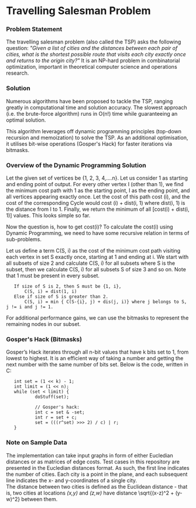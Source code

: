  # Travelling Salesman Problem
 
 ### Problem Statement
 
 The travelling salesman problem (also called the TSP) asks the following question: *"Given a list of cities and the distances between each pair of cities, what is the shortest possible route that visits each city exactly once and returns to the origin city?"* It is an NP-hard problem in combinatorial optimization, important in theoretical computer science and operations research.

 ### Solution
 
 Numerous algorithms have been proposed to tackle the TSP, ranging greatly in computational time and solution accuracy. The slowest approach (i.e. the brute-force algorithm) runs in O(n!) time while guaranteeing an optimal solution.

 This algorithm leverages off dynamic programming principles (top-down recursion and memoization) to solve the TSP. As an additional optimisation, it utilises bit-wise operations (Gosper's Hack) for faster iterations via bitmasks.

 ### Overview of the Dynamic Programming Solution

 Let the given set of vertices be {1, 2, 3, 4,….n}. Let us consider 1 as starting and ending point of output. For every other vertex I (other than 1), we find the minimum cost path with 1 as the starting point, I as the ending point, and all vertices appearing exactly once. Let the cost of this path cost (i), and the cost of the corresponding Cycle would cost (i) + dist(i, 1) where dist(i, 1) is the distance from I to 1. Finally, we return the minimum of all [cost(i) + dist(i, 1)] values. This looks simple so far. 

 Now the question is, how to get cost(i)? To calculate the cost(i) using Dynamic Programming, we need to have some recursive relation in terms of sub-problems. 
 
 Let us define a term C(S, i) as the cost of the minimum cost path visiting each vertex in set S exactly once, starting at 1 and ending at i. We start with all subsets of size 2 and calculate C(S, i) for all subsets where S is the subset, then we calculate C(S, i) for all subsets S of size 3 and so on. Note that 1 must be present in every subset.

 ``` 
	If size of S is 2, then S must be {1, i},
 		C(S, i) = dist(1, i) 
	Else if size of S is greater than 2.
 		C(S, i) = min { C(S-{i}, j) + dis(j, i)} where j belongs to S, j != i and j != 1.
 ```

 For additional performance gains, we can use the bitmasks to represent the remaining nodes in our subset.
 
 ### Gosper's Hack (Bitmasks)

 Gosper’s Hack iterates through all n-bit values that have k bits set to 1, from lowest to highest. It is an efficient way of taking a number and getting the next number with the same number of bits set. Below is the code, written in C:
 
 ```
	int set = (1 << k) - 1;
	int limit = (1 << n);
	while (set < limit) {
    		doStuff(set);

    		// Gosper's hack:
    		int c = set & -set;
    		int r = set + c;
    		set = (((r^set) >>> 2) / c) | r;
	}
 ```
 
 ### Note on Sample Data
 
 The implementation can take input graphs in form of either Eucledian distances or as matrices of edge costs. Test cases in this repository are presented in the Eucledian distances format.
 As such, the first line indicates the number of cities. Each city is a point in the plane, and each subsequent line indicates the x- and y-coordinates of a single city.  
 The distance between two cities is defined as the Euclidean distance - that is, two cities at locations *(x,y)* and *(z,w)* have distance \sqrt{(x-z)^2 + (y-w)^2} between them.   
